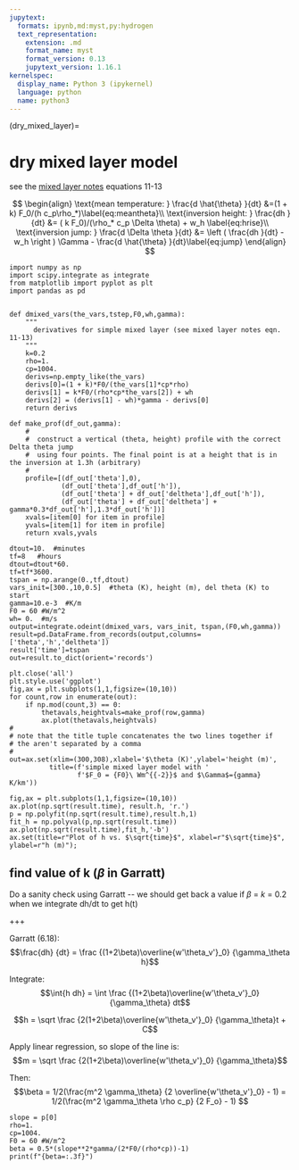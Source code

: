 ```yaml
---
jupytext:
  formats: ipynb,md:myst,py:hydrogen
  text_representation:
    extension: .md
    format_name: myst
    format_version: 0.13
    jupytext_version: 1.16.1
kernelspec:
  display_name: Python 3 (ipykernel)
  language: python
  name: python3
---
```


(dry_mixed_layer)=
# dry mixed layer model

see the [mixed layer notes](https://www.dropbox.com/scl/fi/8l9qb7mqtfhs58b4s7jf6/mixed_layer.pdf?rlkey=a2av8cmvjvvti44723hn69acw&dl=0) equations 11-13

$$
\begin{align}
  \text{mean temperature: } \frac{d \hat{\theta} }{dt} &=(1 + k) F_0/(h c_p\rho_*)\label{eq:meantheta}\\
\text{inversion height: } \frac{dh }{dt} &= ( k F_0)/(\rho_* c_p \Delta \theta) + w_h \label{eq:hrise}\\
\text{inversion jump: } \frac{d \Delta \theta }{dt} &= \left ( \frac{dh }{dt}  - w_h \right ) \Gamma - \frac{d \hat{\theta} }{dt}\label{eq:jump}
\end{align}
$$


```{code-cell} ipython3
import numpy as np
import scipy.integrate as integrate
from matplotlib import pyplot as plt
import pandas as pd


def dmixed_vars(the_vars,tstep,F0,wh,gamma):
    """
      derivatives for simple mixed layer (see mixed layer notes eqn. 11-13)
    """
    k=0.2
    rho=1.
    cp=1004.
    derivs=np.empty_like(the_vars)
    derivs[0]=(1 + k)*F0/(the_vars[1]*cp*rho)
    derivs[1] = k*F0/(rho*cp*the_vars[2]) + wh
    derivs[2] = (derivs[1] - wh)*gamma - derivs[0]
    return derivs

def make_prof(df_out,gamma):
    #
    #  construct a vertical (theta, height) profile with the correct Delta theta jump
    #  using four points. The final point is at a height that is in the inversion at 1.3h (arbitrary)
    #
    profile=[(df_out['theta'],0),
             (df_out['theta'],df_out['h']),
             (df_out['theta'] + df_out['deltheta'],df_out['h']),
             (df_out['theta'] + df_out['deltheta'] + gamma*0.3*df_out['h'],1.3*df_out['h'])]
    xvals=[item[0] for item in profile]
    yvals=[item[1] for item in profile]
    return xvals,yvals

dtout=10.  #minutes
tf=8   #hours
dtout=dtout*60.
tf=tf*3600.
tspan = np.arange(0.,tf,dtout)
vars_init=[300.,10,0.5]  #theta (K), height (m), del theta (K) to start
gamma=10.e-3  #K/m
F0 = 60 #W/m^2
wh= 0.  #m/s
output=integrate.odeint(dmixed_vars, vars_init, tspan,(F0,wh,gamma))
result=pd.DataFrame.from_records(output,columns=['theta','h','deltheta'])
result['time']=tspan
out=result.to_dict(orient='records')

plt.close('all')
plt.style.use('ggplot')
fig,ax = plt.subplots(1,1,figsize=(10,10))
for count,row in enumerate(out):
    if np.mod(count,3) == 0:
        thetavals,heightvals=make_prof(row,gamma)
        ax.plot(thetavals,heightvals)
#
# note that the title tuple concatenates the two lines together if
# the aren't separated by a comma
#
out=ax.set(xlim=(300,308),xlabel='$\theta (K)',ylabel='height (m)',
          title=(f'simple mixed layer model with '
                 f'$F_0 = {F0}\ Wm^{{-2}}$ and $\Gamma$={gamma} K/km'))
```

```{code-cell} ipython3
fig,ax = plt.subplots(1,1,figsize=(10,10))
ax.plot(np.sqrt(result.time), result.h, 'r.')
p = np.polyfit(np.sqrt(result.time),result.h,1)
fit_h = np.polyval(p,np.sqrt(result.time))
ax.plot(np.sqrt(result.time),fit_h,'-b')
ax.set(title=r"Plot of h vs. $\sqrt{time}$", xlabel=r"$\sqrt{time}$", ylabel=r"h (m)");
```

## find value of k ($\beta$ in Garratt)

Do a sanity check using Garratt -- we should get back a value if $\beta$ = $k$ = 0.2 when we integrate dh/dt to get h(t)

+++

Garratt (6.18): $$\frac{dh} {dt} = \frac {(1+2\beta)\overline{w'\theta_v'}_0} {\gamma_\theta h}$$

Integrate: $$\int{h dh} = \int \frac {(1+2\beta)\overline{w'\theta_v'}_0} {\gamma_\theta} dt$$

$$h = \sqrt \frac {2(1+2\beta)\overline{w'\theta_v'}_0} {\gamma_\theta}t + C$$

Apply linear regression, so slope of the line is: $$m = \sqrt \frac {2(1+2\beta)\overline{w'\theta_v'}_0} {\gamma_\theta}$$

Then: $$\beta = 1/2(\frac{m^2 \gamma_\theta} {2 \overline{w'\theta_v'}_0} - 1) = 1/2(\frac{m^2 \gamma_\theta \rho c_p} {2 F_o} - 1) $$

```{code-cell} ipython3
slope = p[0]
rho=1.
cp=1004.
F0 = 60 #W/m^2
beta = 0.5*(slope**2*gamma/(2*F0/(rho*cp))-1)
print(f"{beta=:.3f}")
```

```{code-cell} ipython3

```
